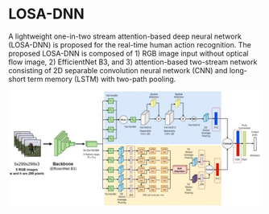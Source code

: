# LOSA-DNN

A lightweight one-in-two stream attention-based deep neural network (LOSA-DNN) is proposed for the real-time human action recognition. The proposed LOSA-DNN is composed of 1) RGB image input without optical flow image, 2) EfficientNet B3, and 3) attention-based two-stream network consisting of 2D separable convolution neural network (CNN) and long-short term memory (LSTM) with two-path pooling. 

<p align="center">
<img src="https://github.com/farhantandia/LOSA-DNN/blob/main/network.jpg"><br>
</p>

